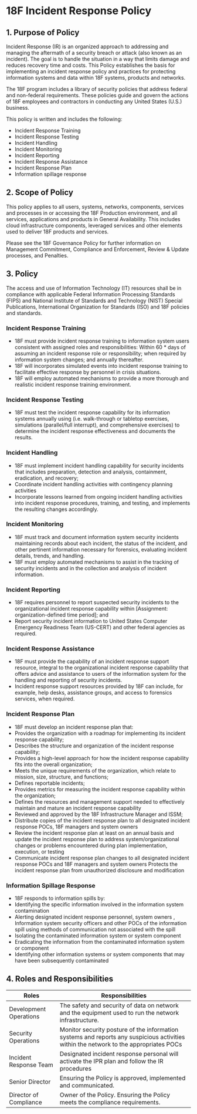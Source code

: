 # 18F Incident Response Policy

## 1. Purpose of Policy
Incident Response (IR) is an organized approach to addressing and managing the aftermath of a security breach or attack (also known as an incident). The goal is to handle the situation in a way that limits damage and reduces recovery time and costs.
This Policy establishes the basis for implementing an incident response policy and practices for protecting information systems and data within 18F systems, products and networks.

The 18F program includes a library of security policies that address federal and non-federal requirements. These policies guide and govern the actions of 18F employees and contractors in conducting any United States (U.S.) business.

This policy is written and includes the following:
* Incident Response Training
* Incident Response Testing
* Incident Handling
* Incident Monitoring
* Incident Reporting
* Incident Response Assistance
* Incident Response Plan
* Information spillage response

## 2. Scope of Policy
This policy applies to all users, systems, networks, components, services and processes in or accessing the 18F Production environment, and all services, applications and products in General Availability.  This includes cloud infrastructure components, leveraged services and other elements used to deliver 18F products and services.

Please see the 18F Governance Policy for further information on Management Commitment, Compliance and Enforcement, Review & Update processes, and Penalties.

## 3. Policy
The access and use of Information Technology (IT) resources shall be in compliance with applicable Federal Information Processing Standards (FIPS) and National Institute of Standards and Technology (NIST) Special Publications, International Organization for Standards (ISO) and 18F policies and standards.

### Incident Response Training
* 18F must provide incident response training to information system users consistent with assigned roles and responsibilities: Within 60 * days of assuming an incident response role or responsibility; when required by information system changes; and annually thereafter.
* 18F will incorporates simulated events into incident response training to facilitate effective response by personnel in crisis situations.
* 18F will employ automated mechanisms to provide a more thorough and realistic incident response training environment.

### Incident Response Testing
* 18F must test the incident response capability for its information systems annually using (i.e. walk-through or tabletop exercises, simulations (parallel/full interrupt), and comprehensive exercises) to determine the incident response effectiveness and documents the results.

### Incident Handling
* 18F must implement incident handling capability for security incidents that includes preparation, detection and analysis, containment, eradication, and recovery;
* Coordinate incident handling activities with contingency planning activities
* Incorporate lessons learned from ongoing incident handling activities into incident response procedures, training, and testing, and implements the resulting changes accordingly.

### Incident Monitoring
* 18F must track and document information system security incidents maintaining records about each incident, the status of the incident, and other pertinent information necessary for forensics, evaluating incident details, trends, and handling.
* 18F must employ automated mechanisms to assist in the tracking of security incidents and in the collection and analysis of incident information.

### Incident Reporting
* 18F requires personnel to report suspected security incidents to the organizational incident response capability within [Assignment: organization-defined time period]; and
* Report security incident information to United States Computer Emergency Readiness Team (US-CERT) and other federal agencies as required.

### Incident Response Assistance
* 18F must provide the capability of an incident response support resource, integral to the organizational incident response capability that offers advice and assistance to users of the information system for the handling and reporting of security incidents.
* Incident response support resources provided by 18F can include, for example, help desks, assistance groups, and access to forensics services, when required.

### Incident Response Plan
* 18F must develop an incident response plan that:
 * Provides the organization with a roadmap for implementing its incident response capability;
 * Describes the structure and organization of the incident response capability;
 * Provides a high-level approach for how the incident response capability fits into the overall organization;
 * Meets the unique requirements of the organization, which relate to mission, size, structure, and functions;
 * Defines reportable incidents;
 * Provides metrics for measuring the incident response capability within the organization;
 * Defines the resources and management support needed to effectively maintain and mature an incident response capability
 * Reviewed and approved by the 18F Infrastructure Manager and ISSM;
* Distribute copies of the incident response plan to all designated incident response POCs, 18F managers and system owners
* Review the incident response plan at least on an annual basis and update the incident response plan to address system/organizational changes or problems encountered during plan implementation, execution, or testing
* Communicate incident response plan changes to all designated incident response POCs  and 18F managers and system owners
Protects the incident response plan from unauthorized disclosure and modification

### Information Spillage Response
* 18F responds to information spills by:
 * Identifying the specific  information involved in the information system contamination
 * Alerting designated incident response  personnel,  system owners , Information system security officers  and other POCs  of the information spill  using methods of communication not associated with the spill
 * Isolating the contaminated information system or system component
 * Eradicating the information from the contaminated information system or component
 * Identifying other information systems or system components that may have been subsequently contaminated

## 4. Roles and Responsibilities
|Roles                  | Responsibilities|
|-----------------------|-----------------------------------------------------------------------------------------------------|
|Development Operations | The safety and security of data on network and the equipment used to run the network infrastructure.|
|Security Operations    | Monitor security posture of the information systems and reports any suspicious activities within the network to the appropriates POCs|
|Incident Response Team | Designated incident response personal will activate the IPR plan and follow the IR procedures|
|Senior Director        | Ensuring the Policy is approved, implemented and communicated.|
|Director of Compliance | Owner of the Policy. Ensuring the Policy meets the compliance requirements.|
